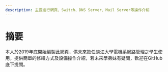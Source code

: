 ```yaml
---
description: 主要進行網頁、Switch、DNS Server、Mail Server等操作介紹
---
```


# 摘要

本人於2019年底開始編製此網頁，供未來擔任淡江大學電機系網路管理之學生使用，提供簡單的修繕方式及設備操作介紹，若未來學弟妹有疑問，歡迎在GitHub底下提問。
